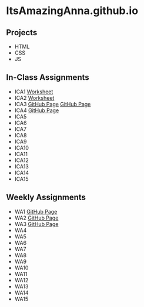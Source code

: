 # ItsAmazingAnna.github.io

## Projects
* HTML 
* CSS
* JS

## In-Class Assignments
* ICA1 [Worksheet](https://docs.google.com/document/d/1VyyKRw98YNQfXu8paSmGFIahvTNLa9mRMBitiB3dG4U/edit?usp=sharing)
* ICA2 [Worksheet](https://docs.google.com/document/d/1hsHn__4LdslALr6VbQQAWSAHCunzpzyGF3xK2lGuCmg/edit?usp=sharing)
* ICA3 [GitHub Page](https://itsamazinganna.github.io/ica/ica3a.html) [GitHub Page](https://itsamazinganna.github.io/ica/ica-part2/ica3a.html)
* ICA4 [GitHub Page](https://itsamazinganna.github.io/ica/ica4.html)
* ICA5
* ICA6
* ICA7
* ICA8
* ICA9
* ICA10
* ICA11
* ICA12
* ICA13
* ICA14
* ICA15

## Weekly Assignments
* WA1 [GitHub Page](https://itsamazinganna.github.io/wa/wa1.html)
* WA2 [GitHub Page](https://itsamazinganna.github.io/wa/wa2.html)
* WA3 [GitHub Page](https://itsamazinganna.github.io/wa/wa3.html)
* WA4 
* WA5
* WA6
* WA7
* WA8
* WA9
* WA10
* WA11
* WA12
* WA13
* WA14
* WA15
